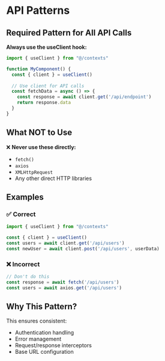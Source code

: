 # API Patterns

## Required Pattern for All API Calls

**Always use the useClient hook:**

```javascript
import { useClient } from "@/contexts"

function MyComponent() {
  const { client } = useClient()
  
  // Use client for API calls
  const fetchData = async () => {
    const response = await client.get('/api/endpoint')
    return response.data
  }
}
```

## What NOT to Use

❌ **Never use these directly:**
- `fetch()`
- `axios`
- `XMLHttpRequest`
- Any other direct HTTP libraries

## Examples

### ✅ Correct
```javascript
import { useClient } from "@/contexts"

const { client } = useClient()
const users = await client.get('/api/users')
const newUser = await client.post('/api/users', userData)
```

### ❌ Incorrect
```javascript
// Don't do this
const response = await fetch('/api/users')
const users = await axios.get('/api/users')
```

## Why This Pattern?

This ensures consistent:
- Authentication handling
- Error management
- Request/response interceptors
- Base URL configuration